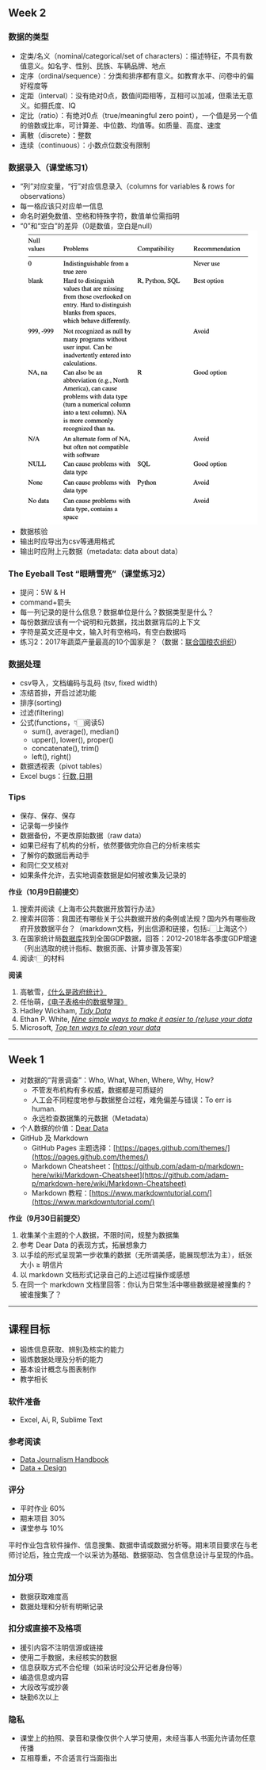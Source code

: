 ## Week 2
### 数据的类型
  - 定类/名义（nominal/categorical/set of characters）：描述特征，不具有数值意义。如名字、性别、民族、车辆品牌、地点
  - 定序（ordinal/sequence）：分类和排序都有意义。如教育水平、问卷中的偏好程度等
  - 定距（interval）：没有绝对0点，数值间距相等，互相可以加减，但乘法无意义。如摄氏度、IQ
  - 定比（ratio）：有绝对0点（true/meaningful zero point），一个值是另一个值的倍数或比率，可计算差、中位数、均值等。如质量、高度、速度
  - 离散（discrete）：整数
  - 连续（continuous）：小数点位数没有限制
  
### 数据录入（课堂练习1）
  - “列”对应变量，“行”对应信息录入（columns for variables & rows for observations）
  - 每一格应该只对应单一信息
  - 命名时避免数值、空格和特殊字符，数值单位需指明
  - “0”和“空白”的差异（0是数值，空白是null）
    ![ways to input null data](null.png)
  - 数据核验
  - 输出时应导出为csv等通用格式
  - 输出时应附上元数据（metadata: data about data）

### The Eyeball Test “眼睛雪亮”（课堂练习2）
  - 提问：5W & H
  - command+箭头
  - 每一列记录的是什么信息？数据单位是什么？数据类型是什么？
  - 每份数据应该有一个说明和元数据，找出数据背后的上下文
  - 字符是英文还是中文，输入时有空格吗，有空白数据吗
  - 练习2：2017年蔬菜产量最高的10个国家是？（数据：[联合国粮农组织](http://www.fao.org/faostat/zh/?#data)）

### 数据处理
  - csv导入，文档编码与乱码 (tsv, fixed width)
  - 冻结首排，开启过滤功能
  - 排序(sorting)
  - 过滤(filtering)
  - 公式(functions，👇🏻阅读5)
    - sum(), average(), median()
    - upper(), lower(), proper()
    - concatenate(), trim()
    - left(), right()
  - 数据透视表（pivot tables）
  - Excel bugs：[行数](https://blog.csdn.net/zhongguomao/article/details/77737800),[日期](https://www.cnblogs.com/guogangj/p/9419453.html)
  
### Tips
  - 保存、保存、保存
  - 记录每一步操作
  - 数据备份，不更改原始数据（raw data）
  - 如果已经有了机构的分析，依然要做完你自己的分析来核实
  - 了解你的数据后再动手
  - 和同仁交叉核对
  - 如果条件允许，去实地调查数据是如何被收集及记录的

**作业（10月9日前提交）**
1. 搜索并阅读《上海市公共数据开放暂行办法》
2. 搜索并回答：我国还有哪些关于公共数据开放的条例或法规？国内外有哪些政府开放数据平台？（markdown文档，列出信源和链接，包括👆🏻上海这个）
3. 在国家统计局[数据库](http://data.stats.gov.cn/index.htm)找到全国GDP数据，回答：2012-2018年各季度GDP增速（列出选取的统计指标、数据页面、计算步骤及答案）
4. 阅读👇🏻的材料

**阅读**
1. 高敏雪，[《什么是政府统计》](https://cosx.org/2019/08/what-is-gov-stats/)
2. 任怡萌，[《电子表格中的数据整理》](https://cosx.org/2018/07/data-organization-in-spreadsheets/)
3. Hadley Wickham, [_Tidy Data_](https://www.jstatsoft.org/article/view/v059i10)
4. Ethan P. White, [_Nine simple ways to make it easier to (re)use your data_](https://peerj.com/preprints/7/)
5. Microsoft, [_Top ten ways to clean your data_](https://support.office.com/en-us/article/Top-ten-ways-to-clean-your-data-2844b620-677c-47a7-ac3e-c2e157d1db19)

* * *

## Week 1
- 对数据的“背景调查”：Who, What, When, Where, Why, How?
  - 不管发布机构有多权威，数据都是可质疑的
  - 人工会不同程度地参与数据整合过程，难免偏差与错误：To err is human.
  - 永远检查数据集的元数据（Metadata）
- 个人数据的价值：[Dear Data](https://www.dear-data.com/theproject)
- GitHub 及 Markdown
  - GitHub Pages 主题选择：[https://pages.github.com/themes/](https://pages.github.com/themes/)
  - Markdown Cheatsheet：[https://github.com/adam-p/markdown-here/wiki/Markdown-Cheatsheet](https://github.com/adam-p/markdown-here/wiki/Markdown-Cheatsheet)
  - Markdown 教程：[https://www.markdowntutorial.com/](https://www.markdowntutorial.com/)

**作业（9月30日前提交）**
1. 收集某个主题的个人数据，不限时间，规整为数据集
2. 参考 Dear Data 的表现方式，拓展想象力
3. 以手绘的形式呈现第一步收集的数据（无所谓美感，能展现想法为主），纸张大小 ≥ 明信片
4. 以 markdown 文档形式记录自己的上述过程操作或感想
5. 在同一个 markdown 文档里回答：你认为日常生活中哪些数据是被搜集的？被谁搜集了？

* * *
 
## 课程目标
- 锻炼信息获取、辨别及核实的能力
- 锻炼数据处理及分析的能力
- 基本设计概念与图表制作
- 教学相长

### 软件准备
- Excel, Ai, R, Sublime Text

### 参考阅读
- [Data Journalism Handbook](https://datajournalism.com/read/handbook/two)
- [Data + Design](http://orm-atlas2-prod.s3.amazonaws.com/pdf/13a07b19e01a397d8855c0463d52f454.pdf)

### 评分
- 平时作业 60%
- 期末项目 30%
- 课堂参与 10%

平时作业包含软件操作、信息搜集、数据申请或数据分析等。期末项目要求在与老师讨论后，独立完成一个以采访为基础、数据驱动、包含信息设计与呈现的作品。

### 加分项
- 数据获取难度高
- 数据处理和分析有明晰记录

### 扣分或直接不及格项
- 援引内容不注明信源或链接
- 使用二手数据，未经核实的数据
- 信息获取方式不合伦理（如采访时没公开记者身份等）
- 编造信息或内容
- 大段改写或抄袭
- 缺勤6次以上

### 隐私
- 课堂上的拍照、录音和录像仅供个人学习使用，未经当事人书面允许请勿任意传播
- 互相尊重，不合适言行当面指出

